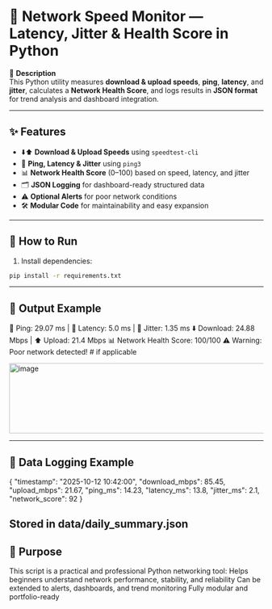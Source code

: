 # 🚀 Network Speed Monitor — Latency, Jitter & Health Score in Python

📝 **Description**  
This Python utility measures **download & upload speeds**, **ping**, **latency**, and **jitter**, calculates a **Network Health Score**, and logs results in **JSON format** for trend analysis and dashboard integration.

---

## ✨ Features
- ⬇️⬆️ **Download & Upload Speeds** using `speedtest-cli`  
- 🏓 **Ping, Latency & Jitter** using `ping3`  
- 📊 **Network Health Score** (0–100) based on speed, latency, and jitter  
- 🗂 **JSON Logging** for dashboard-ready structured data  
- ⚠️ **Optional Alerts** for poor network conditions  
- 🛠 **Modular Code** for maintainability and easy expansion  

---

## 🚀 How to Run

1. Install dependencies:

```bash
pip install -r requirements.txt
```

---
## 🧾 Output Example

🏓 Ping: 29.07 ms  |  📶 Latency: 5.0 ms  |  🔄 Jitter: 1.35 ms
⬇️ Download: 24.88 Mbps  |  ⬆️ Upload: 21.4 Mbps
📊 Network Health Score: 100/100
⚠️ Warning: Poor network detected!  # if applicable

<img width="931" height="139" alt="image" src="https://github.com/user-attachments/assets/e81b889e-c3c6-4522-a44c-1f28b9e01ff9" />

---
## 📂 Data Logging Example
{
  "timestamp": "2025-10-12 10:42:00",
  "download_mbps": 85.45,
  "upload_mbps": 21.67,
  "ping_ms": 14.23,
  "latency_ms": 13.8,
  "jitter_ms": 2.1,
  "network_score": 92
}


Stored in data/daily_summary.json
---

## 🎯 Purpose

This script is a practical and professional Python networking tool:
Helps beginners understand network performance, stability, and reliability
Can be extended to alerts, dashboards, and trend monitoring
Fully modular and portfolio-ready
